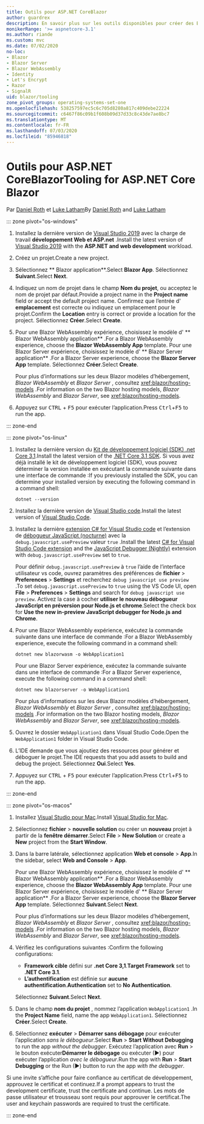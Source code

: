 ```yaml
---
title: Outils pour ASP.NET CoreBlazor
author: guardrex
description: En savoir plus sur les outils disponibles pour créer des Blazor applications.
monikerRange: '>= aspnetcore-3.1'
ms.author: riande
ms.custom: mvc
ms.date: 07/02/2020
no-loc:
- Blazor
- Blazor Server
- Blazor WebAssembly
- Identity
- Let's Encrypt
- Razor
- SignalR
uid: blazor/tooling
zone_pivot_groups: operating-systems-set-one
ms.openlocfilehash: 538257597ec5c6c705d8280a817c409debe22224
ms.sourcegitcommit: c6467f86c09b1f608b09d37d33c8c43de7ae8bc7
ms.translationtype: MT
ms.contentlocale: fr-FR
ms.lasthandoff: 07/03/2020
ms.locfileid: "85946818"
---
```

# <a name="tooling-for-aspnet-core-blazor"></a><span data-ttu-id="0131d-103">Outils pour ASP.NET CoreBlazor</span><span class="sxs-lookup"><span data-stu-id="0131d-103">Tooling for ASP.NET Core Blazor</span></span>

<span data-ttu-id="0131d-104">Par [Daniel Roth](https://github.com/danroth27) et [Luke Latham](https://github.com/guardrex)</span><span class="sxs-lookup"><span data-stu-id="0131d-104">By [Daniel Roth](https://github.com/danroth27) and [Luke Latham](https://github.com/guardrex)</span></span>

::: zone pivot="os-windows"

1. <span data-ttu-id="0131d-105">Installez la dernière version de [Visual Studio 2019](https://visualstudio.microsoft.com/downloads/) avec la charge de travail **développement Web et ASP.net** .</span><span class="sxs-lookup"><span data-stu-id="0131d-105">Install the latest version of [Visual Studio 2019](https://visualstudio.microsoft.com/downloads/) with the **ASP.NET and web development** workload.</span></span>

1. <span data-ttu-id="0131d-106">Créez un projet.</span><span class="sxs-lookup"><span data-stu-id="0131d-106">Create a new project.</span></span>

1. <span data-ttu-id="0131d-107">Sélectionnez \*\* Blazor application\*\*.</span><span class="sxs-lookup"><span data-stu-id="0131d-107">Select **Blazor App**.</span></span> <span data-ttu-id="0131d-108">Sélectionnez **Suivant**.</span><span class="sxs-lookup"><span data-stu-id="0131d-108">Select **Next**.</span></span>

1. <span data-ttu-id="0131d-109">Indiquez un nom de projet dans le champ **Nom du projet**, ou acceptez le nom de projet par défaut.</span><span class="sxs-lookup"><span data-stu-id="0131d-109">Provide a project name in the **Project name** field or accept the default project name.</span></span> <span data-ttu-id="0131d-110">Confirmez que l’entrée d' **emplacement** est correcte ou indiquez un emplacement pour le projet.</span><span class="sxs-lookup"><span data-stu-id="0131d-110">Confirm the **Location** entry is correct or provide a location for the project.</span></span> <span data-ttu-id="0131d-111">Sélectionnez **Créer**.</span><span class="sxs-lookup"><span data-stu-id="0131d-111">Select **Create**.</span></span>

1. <span data-ttu-id="0131d-112">Pour une Blazor WebAssembly expérience, choisissez le modèle d' \*\* Blazor WebAssembly application\*\* .</span><span class="sxs-lookup"><span data-stu-id="0131d-112">For a Blazor WebAssembly experience, choose the **Blazor WebAssembly App** template.</span></span> <span data-ttu-id="0131d-113">Pour une Blazor Server expérience, choisissez le modèle d' \*\* Blazor Server application\*\* .</span><span class="sxs-lookup"><span data-stu-id="0131d-113">For a Blazor Server experience, choose the **Blazor Server App** template.</span></span> <span data-ttu-id="0131d-114">Sélectionnez **Créer**.</span><span class="sxs-lookup"><span data-stu-id="0131d-114">Select **Create**.</span></span>

   <span data-ttu-id="0131d-115">Pour plus d’informations sur les deux Blazor modèles d’hébergement, *Blazor WebAssembly* et *Blazor Server* , consultez <xref:blazor/hosting-models> .</span><span class="sxs-lookup"><span data-stu-id="0131d-115">For information on the two Blazor hosting models, *Blazor WebAssembly* and *Blazor Server*, see <xref:blazor/hosting-models>.</span></span>

1. <span data-ttu-id="0131d-116">Appuyez sur <kbd>CTRL</kbd> + <kbd>F5</kbd> pour exécuter l’application.</span><span class="sxs-lookup"><span data-stu-id="0131d-116">Press <kbd>Ctrl</kbd>+<kbd>F5</kbd> to run the app.</span></span>

::: zone-end

::: zone pivot="os-linux"

1. <span data-ttu-id="0131d-117">Installez la dernière version du [Kit de développement logiciel (SDK) .net Core 3,1](https://dotnet.microsoft.com/download/dotnet-core/3.1).</span><span class="sxs-lookup"><span data-stu-id="0131d-117">Install the latest version of the [.NET Core 3.1 SDK](https://dotnet.microsoft.com/download/dotnet-core/3.1).</span></span> <span data-ttu-id="0131d-118">Si vous avez déjà installé le kit de développement logiciel (SDK), vous pouvez déterminer la version installée en exécutant la commande suivante dans une interface de commande :</span><span class="sxs-lookup"><span data-stu-id="0131d-118">If you previously installed the SDK, you can determine your installed version by executing the following command in a command shell:</span></span>

   ```dotnetcli
   dotnet --version
   ```

1. <span data-ttu-id="0131d-119">Installez la dernière version de [Visual Studio code](https://code.visualstudio.com/).</span><span class="sxs-lookup"><span data-stu-id="0131d-119">Install the latest version of [Visual Studio Code](https://code.visualstudio.com/).</span></span>

1. <span data-ttu-id="0131d-120">Installez la dernière [extension C# for Visual Studio code](https://marketplace.visualstudio.com/items?itemName=ms-dotnettools.csharp) et l’extension de [débogueur JavaScript (nocturne)](https://marketplace.visualstudio.com/items?itemName=ms-vscode.js-debug-nightly) avec la `debug.javascript.usePreview` valeur `true` .</span><span class="sxs-lookup"><span data-stu-id="0131d-120">Install the latest [C# for Visual Studio Code extension](https://marketplace.visualstudio.com/items?itemName=ms-dotnettools.csharp) and the [JavaScript Debugger (Nightly)](https://marketplace.visualstudio.com/items?itemName=ms-vscode.js-debug-nightly) extension with `debug.javascript.usePreview` set to `true`.</span></span>

   <span data-ttu-id="0131d-121">Pour définir `debug.javascript.usePreview` à `true` l’aide de l’interface utilisateur vs code, ouvrez paramètres des préférences de **fichier**  >  **Preferences**  >  **Settings** et recherchez `debug javascript use preview` .</span><span class="sxs-lookup"><span data-stu-id="0131d-121">To set `debug.javascript.usePreview` to `true` using the VS Code UI, open **File** > **Preferences** > **Settings** and search for `debug javascript use preview`.</span></span> <span data-ttu-id="0131d-122">Activez la case à cocher **utiliser le nouveau débogueur JavaScript en préversion pour Node.js et chrome**.</span><span class="sxs-lookup"><span data-stu-id="0131d-122">Select the check box for **Use the new in-preview JavaScript debugger for Node.js and Chrome**.</span></span>

1. <span data-ttu-id="0131d-123">Pour une Blazor WebAssembly expérience, exécutez la commande suivante dans une interface de commande :</span><span class="sxs-lookup"><span data-stu-id="0131d-123">For a Blazor WebAssembly experience, execute the following command in a command shell:</span></span>

   ```dotnetcli
   dotnet new blazorwasm -o WebApplication1
   ```

   <span data-ttu-id="0131d-124">Pour une Blazor Server expérience, exécutez la commande suivante dans une interface de commande :</span><span class="sxs-lookup"><span data-stu-id="0131d-124">For a Blazor Server experience, execute the following command in a command shell:</span></span>

   ```dotnetcli
   dotnet new blazorserver -o WebApplication1
   ```

   <span data-ttu-id="0131d-125">Pour plus d’informations sur les deux Blazor modèles d’hébergement, *Blazor WebAssembly* et *Blazor Server* , consultez <xref:blazor/hosting-models> .</span><span class="sxs-lookup"><span data-stu-id="0131d-125">For information on the two Blazor hosting models, *Blazor WebAssembly* and *Blazor Server*, see <xref:blazor/hosting-models>.</span></span>

1. <span data-ttu-id="0131d-126">Ouvrez le dossier `WebApplication1` dans Visual Studio Code.</span><span class="sxs-lookup"><span data-stu-id="0131d-126">Open the `WebApplication1` folder in Visual Studio Code.</span></span>

1. <span data-ttu-id="0131d-127">L’IDE demande que vous ajoutiez des ressources pour générer et déboguer le projet.</span><span class="sxs-lookup"><span data-stu-id="0131d-127">The IDE requests that you add assets to build and debug the project.</span></span> <span data-ttu-id="0131d-128">Sélectionnez **Oui**.</span><span class="sxs-lookup"><span data-stu-id="0131d-128">Select **Yes**.</span></span>

1. <span data-ttu-id="0131d-129">Appuyez sur <kbd>CTRL</kbd> + <kbd>F5</kbd> pour exécuter l’application.</span><span class="sxs-lookup"><span data-stu-id="0131d-129">Press <kbd>Ctrl</kbd>+<kbd>F5</kbd> to run the app.</span></span>

::: zone-end

::: zone pivot="os-macos"

1. <span data-ttu-id="0131d-130">Installez [Visual Studio pour Mac](https://visualstudio.microsoft.com/vs/mac/).</span><span class="sxs-lookup"><span data-stu-id="0131d-130">Install [Visual Studio for Mac](https://visualstudio.microsoft.com/vs/mac/).</span></span>

1. <span data-ttu-id="0131d-131">Sélectionnez **fichier**  >  **nouvelle solution** ou créer un **nouveau** projet à partir de la **fenêtre démarrer**.</span><span class="sxs-lookup"><span data-stu-id="0131d-131">Select **File** > **New Solution** or create a **New** project from the **Start Window**.</span></span>

1. <span data-ttu-id="0131d-132">Dans la barre latérale, sélectionnez application **Web et console**  >  **App**.</span><span class="sxs-lookup"><span data-stu-id="0131d-132">In the sidebar, select **Web and Console** > **App**.</span></span>

   <span data-ttu-id="0131d-133">Pour une Blazor WebAssembly expérience, choisissez le modèle d' \*\* Blazor WebAssembly application\*\* .</span><span class="sxs-lookup"><span data-stu-id="0131d-133">For a Blazor WebAssembly experience, choose the **Blazor WebAssembly App** template.</span></span> <span data-ttu-id="0131d-134">Pour une Blazor Server expérience, choisissez le modèle d' \*\* Blazor Server application\*\* .</span><span class="sxs-lookup"><span data-stu-id="0131d-134">For a Blazor Server experience, choose the **Blazor Server App** template.</span></span> <span data-ttu-id="0131d-135">Sélectionnez **Suivant**.</span><span class="sxs-lookup"><span data-stu-id="0131d-135">Select **Next**.</span></span>

   <span data-ttu-id="0131d-136">Pour plus d’informations sur les deux Blazor modèles d’hébergement, *Blazor WebAssembly* et *Blazor Server* , consultez <xref:blazor/hosting-models> .</span><span class="sxs-lookup"><span data-stu-id="0131d-136">For information on the two Blazor hosting models, *Blazor WebAssembly* and *Blazor Server*, see <xref:blazor/hosting-models>.</span></span>

1. <span data-ttu-id="0131d-137">Vérifiez les configurations suivantes :</span><span class="sxs-lookup"><span data-stu-id="0131d-137">Confirm the following configurations:</span></span>

   * <span data-ttu-id="0131d-138">**Framework cible** défini sur **.net Core 3,1**.</span><span class="sxs-lookup"><span data-stu-id="0131d-138">**Target Framework** set to **.NET Core 3.1**.</span></span>
   * <span data-ttu-id="0131d-139">**L’authentification** est définie sur **aucune authentification**.</span><span class="sxs-lookup"><span data-stu-id="0131d-139">**Authentication** set to **No Authentication**.</span></span>
   
   <span data-ttu-id="0131d-140">Sélectionnez **Suivant**.</span><span class="sxs-lookup"><span data-stu-id="0131d-140">Select **Next**.</span></span>

1. <span data-ttu-id="0131d-141">Dans le champ **nom du projet** , nommez l’application `WebApplication1` .</span><span class="sxs-lookup"><span data-stu-id="0131d-141">In the **Project Name** field, name the app `WebApplication1`.</span></span> <span data-ttu-id="0131d-142">Sélectionnez **Créer**.</span><span class="sxs-lookup"><span data-stu-id="0131d-142">Select **Create**.</span></span>

1. <span data-ttu-id="0131d-143">Sélectionnez **exécuter**  >  **Démarrer sans débogage** pour exécuter l’application *sans le débogueur*.</span><span class="sxs-lookup"><span data-stu-id="0131d-143">Select **Run** > **Start Without Debugging** to run the app *without the debugger*.</span></span> <span data-ttu-id="0131d-144">Exécutez l’application avec **Run**  >  le bouton exécuter**Démarrer le débogage** ou exécuter (&#9654;) pour exécuter l’application *avec le débogueur*.</span><span class="sxs-lookup"><span data-stu-id="0131d-144">Run the app with **Run** > **Start Debugging** or the Run (&#9654;) button to run the app *with the debugger*.</span></span>

<span data-ttu-id="0131d-145">Si une invite s’affiche pour faire confiance au certificat de développement, approuvez le certificat et continuez.</span><span class="sxs-lookup"><span data-stu-id="0131d-145">If a prompt appears to trust the development certificate, trust the certificate and continue.</span></span> <span data-ttu-id="0131d-146">Les mots de passe utilisateur et trousseau sont requis pour approuver le certificat.</span><span class="sxs-lookup"><span data-stu-id="0131d-146">The user and keychain passwords are required to trust the certificate.</span></span>

::: zone-end
